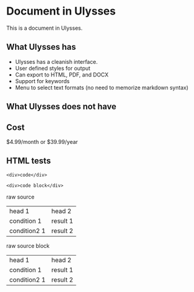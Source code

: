 # Document in Ulysses
This is a document in Ulysses.

## What Ulysses has
- Ulysses has a cleanish interface. 
- User defined styles for output
- Can export to HTML, PDF, and DOCX
- Support for keywords
- Menu to select text formats (no need to memorize markdown syntax)

## What Ulysses does not have



## Cost
$4.99/month or $39.99/year

## HTML tests
`<div>code</div>`

	<div>code block</div>

<div>raw source</div>
<table>
<tr><td>head 1</td><td>head 2</td></tr>
<tr><td>condition 1</td><td>result 1</td></tr>
<tr><td>condition2 1</td><td>result 2</td></tr>
</table>

<div>raw source block</div>
<table>
<tr><td>head 1</td><td>head 2</td></tr>
<tr><td>condition 1</td><td>result 1</td></tr>
<tr><td>condition2 1</td><td>result 2</td></tr>
</table>
